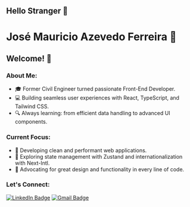 
## Hello Stranger 👋

# José Mauricio Azevedo Ferreira 👋

## Welcome! 🚀

### About Me:
- 🎓 Former Civil Engineer turned passionate Front-End Developer.  
- 💻 Building seamless user experiences with React, TypeScript, and Tailwind CSS.  
- 🔍 Always learning: from efficient data handling to advanced UI components.  

### Current Focus:
- 🌟 Developing clean and performant web applications.  
- 📖 Exploring state management with Zustand and internationalization with Next-Intl.  
- 🎯 Advocating for great design and functionality in every line of code.

### Let's Connect:
[![LinkedIn Badge](https://img.shields.io/badge/-José%20Mauricio%20Azevedo-02aaff?style=flat-square&logo=Linkedin&logoColor=white&link=https://www.linkedin.com/in/jmauricioaferreira/)](https://www.linkedin.com/in/jmauricioaferreira/) 
[![Gmail Badge](https://img.shields.io/badge/-jmauricio.a.ferreira@gmail.com-02aaff?style=flat-square&logo=Gmail&logoColor=white&link=mailto:jmauricio.a.ferreira@gmail.com)](mailto:jmauricio.a.ferreira@gmail.com)
